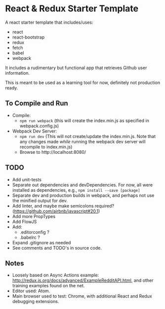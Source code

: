# React & Redux Starter Template
A react starter template that includes/uses:
- react
- react-bootstrap
- redux
- fetch
- babel
- webpack

It includes a rudimentary but functional app that retrieves Github user information.

This is meant to be used as a learning tool for now, definitely not production ready.

## To Compile and Run
- Compile:
  - `npm run webpack` (this will create the index.min.js as specified in webpack.config.js)
- Webpack Dev Server:
  - `npm run dev` (This will not create/update the index.min.js. Note that any changes made *while* running the webpack dev server will recompile to index.min.js)
  - Browse to http://localhost:8080/

## TODO
- Add unit-tests
- Separate out dependencies and devDependencies.  For now, all were installed as dependencies, e.g., `npm install --save [package]`
- Separate dev and production builds in webpack, and perhaps not use the minified output for dev.
- Add linter, and maybe make semicolons required? (https://github.com/airbnb/javascript#20.1)
- Add more PropTypes
- Add FlowJS
- Add:
  - .editorconfig ?
  - .babelrc ?
- Expand .gitignore as needed
- See comments and TODO's in source code.

## Notes
- Loosely based on Async Actions example: http://redux.js.org/docs/advanced/ExampleRedditAPI.html, and other training examples found on the net.
- Editor used: Atom.
- Main browser used to test: Chrome, with additional React and Redux debugging extensions.

